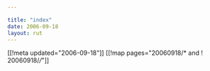 ```yaml
---

title: "index"
date: 2006-09-18
layout: rut
---
```


[[!meta updated="2006-09-18"]]
[[!map pages="20060918/* and ! 20060918/*/*"]]
